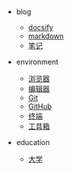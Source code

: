 - blog

  - [docsify](blog/docsify/)
  - [markdown](blog/markdown/)
  - [笔记](blog/notebook/)

- environment

  - [浏览器](environment/browser/)
  - [编辑器](environment/editor/)
  - [Git](environment/git/)
  - [GitHub](environment/GitHub/)
  - [终端](environment/terminal/)
  - [工具箱](environment/kit/)

- education

  - [大学](education/university/)
